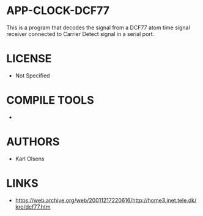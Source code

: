 APP-CLOCK-DCF77
===============

This is a program that decodes the signal from a DCF77 atom time signal receiver connected to Carrier Detect signal in a serial port.

LICENSE
===============
* Not Specified

COMPILE TOOLS
===============
* 
 
AUTHORS
===============
*  Karl Olsens

LINKS
===============
* https://web.archive.org/web/20011217220616/http://home3.inet.tele.dk/kro/dcf77.htm
